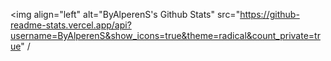 <img align="left" alt="ByAlperenS's Github Stats" src="https://github-readme-stats.vercel.app/api?username=ByAlperenS&show_icons=true&theme=radical&count_private=true" /
